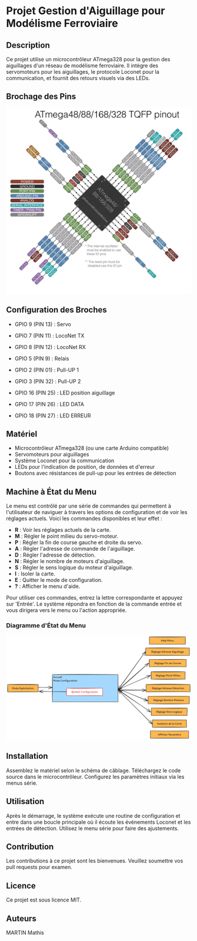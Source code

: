 # Projet Gestion d'Aiguillage pour Modélisme Ferroviaire

## Description
Ce projet utilise un microcontrôleur ATmega328 pour la gestion des aiguillages d'un réseau de modélisme ferroviaire. Il intègre des servomoteurs pour les aiguillages, le protocole Loconet pour la communication, et fournit des retours visuels via des LEDs.

## Brochage des Pins
![Brochage des pins ATmega328](/images/pin%20atmega328p.jpg)

## Configuration des Broches
- GPIO 9 (PIN 13) : Servo
- GPIO 7 (PIN 11) : LocoNet TX
- GPIO 8 (PIN 12) : LocoNet RX
- GPIO 5 (PIN 9) : Relais

- GPIO 2 (PIN 01) : Pull-UP 1
- GPIO 3 (PIN 32) : Pull-UP 2

- GPIO 16 (PIN 25) : LED position aiguillage
- GPIO 17 (PIN 26) : LED DATA
- GPIO 18 (PIN 27) : LED ERREUR

## Matériel
- Microcontrôleur ATmega328 (ou une carte Arduino compatible)
- Servomoteurs pour aiguillages
- Système Loconet pour la communication
- LEDs pour l'indication de position, de données et d'erreur
- Boutons avec résistances de pull-up pour les entrées de détection

## Machine à État du Menu
Le menu est contrôlé par une série de commandes qui permettent à l'utilisateur de naviguer à travers les options de configuration et de voir les réglages actuels. Voici les commandes disponibles et leur effet :

- **R** : Voir les réglages actuels de la carte.
- **M** : Régler le point milieu du servo-moteur.
- **P** : Régler la fin de course gauche et droite du servo.
- **A** : Régler l'adresse de commande de l'aiguillage.
- **D** : Régler l'adresse de détection.
- **N** : Régler le nombre de moteurs d'aiguillage.
- **S** : Régler le sens logique du moteur d'aiguillage.
- **I** : Isoler la carte.
- **E** : Quitter le mode de configuration.
- **?** : Afficher le menu d'aide.

Pour utiliser ces commandes, entrez la lettre correspondante et appuyez sur 'Entrée'. Le système répondra en fonction de la commande entrée et vous dirigera vers le menu ou l'action appropriée.

### Diagramme d'État du Menu

![Diagramme d'état de la machine](/images//diagramme%20machine%20a%20etat.png)

## Installation
Assemblez le matériel selon le schéma de câblage.
Téléchargez le code source dans le microcontrôleur.
Configurez les paramètres initiaux via les menus série.

## Utilisation
Après le démarrage, le système exécute une routine de configuration et entre dans une boucle principale où il écoute les événements Loconet et les entrées de détection. Utilisez le menu série pour faire des ajustements.

## Contribution
Les contributions à ce projet sont les bienvenues. Veuillez soumettre vos pull requests pour examen.

## Licence
Ce projet est sous licence MIT.

## Auteurs
MARTIN Mathis